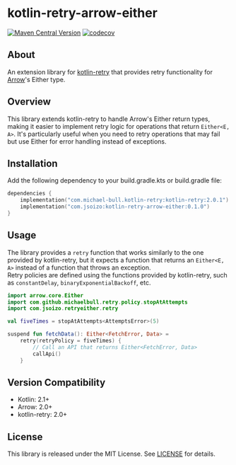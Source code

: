 # kotlin-retry-arrow-either

[![Maven Central Version](https://img.shields.io/maven-central/v/com.jsoizo/kotlin-retry-arrow-either)](https://central.sonatype.com/artifact/com.jsoizo/kotlin-retry-arrow-either)
[![codecov](https://codecov.io/gh/jsoizo/kotlin-retry-arrow-either/graph/badge.svg?token=hlqka9e5Ei)](https://codecov.io/gh/jsoizo/kotlin-retry-arrow-either)

## About

An extension library for [kotlin-retry](https://github.com/michaelbull/kotlin-retry) that provides retry functionality for [Arrow](https://arrow-kt.io/)'s Either type.

## Overview

This library extends kotlin-retry to handle Arrow's Either return types, making it easier to implement retry logic for operations that return `Either<E, A>`. It's particularly useful when you need to retry operations that may fail but use Either for error handling instead of exceptions.

## Installation

Add the following dependency to your build.gradle.kts or build.gradle file:

```kotlin
dependencies {
    implementation("com.michael-bull.kotlin-retry:kotlin-retry:2.0.1")
    implementation("com.jsoizo:kotlin-retry-arrow-either:0.1.0")
}
```

## Usage

The library provides a `retry` function that works similarly to the one provided by kotlin-retry, but it expects a function that returns an `Either<E, A>` instead of a function that throws an exception.  
Retry policies are defined using the functions provided by kotlin-retry, such as `constantDelay`, `binaryExponentialBackoff`, etc.

```kotlin
import arrow.core.Either
import com.github.michaelbull.retry.policy.stopAtAttempts
import com.jsoizo.retryeither.retry

val fiveTimes = stopAtAttempts<AttemptsError>(5)

suspend fun fetchData(): Either<FetchError, Data> = 
    retry(retryPolicy = fiveTimes) {
        // Call an API that returns Either<FetchError, Data>
        callApi()
    }
```

## Version Compatibility

- Kotlin: 2.1+
- Arrow: 2.0+
- kotlin-retry: 2.0+

## License

This library is released under the MIT License. See [LICENSE](LICENSE) for details.